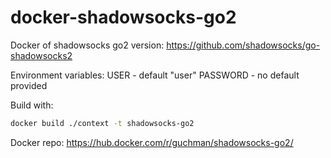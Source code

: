 # docker-shadowsocks-go2
Docker of shadowsocks go2 version: https://github.com/shadowsocks/go-shadowsocks2

Environment variables:
USER - default "user"
PASSWORD - no default provided

Build with:
```bash
docker build ./context -t shadowsocks-go2
```

Docker repo: https://hub.docker.com/r/guchman/shadowsocks-go2/